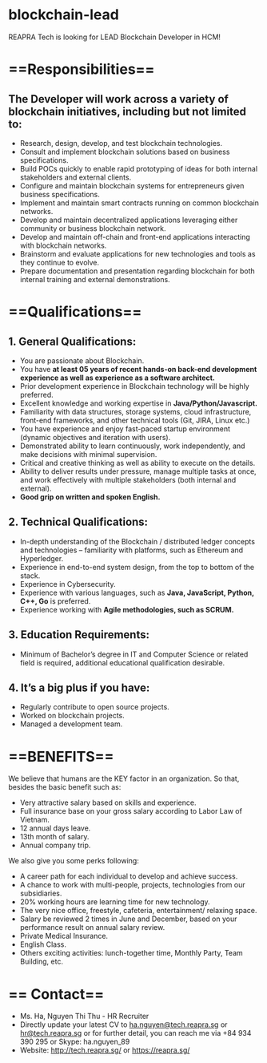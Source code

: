 # blockchain-lead
REAPRA Tech is looking for LEAD Blockchain Developer in HCM!

# ==Responsibilities==
## The Developer will work across a variety of blockchain initiatives, including but not limited to:
* Research, design, develop, and test blockchain technologies.
* Consult and implement blockchain solutions based on business specifications.
* Build POCs quickly to enable rapid prototyping of ideas for both internal stakeholders and external clients.
* Configure and maintain blockchain systems for entrepreneurs given business specifications.
* Implement and maintain smart contracts running on common blockchain networks.
* Develop and maintain decentralized applications leveraging either community or business blockchain network.
* Develop and maintain off-chain and front-end applications interacting with blockchain networks.
* Brainstorm and evaluate applications for new technologies and tools as they continue to evolve.
* Prepare documentation and presentation regarding blockchain for both internal training and external demonstrations.

# ==Qualifications==

## 1. General Qualifications:

* You are passionate about Blockchain.
* You have **at least 05 years of recent hands-on back-end development experience as well as experience as a software architect.**
* Prior development experience in Blockchain technology will be highly preferred.
* Excellent knowledge and working expertise in **Java/Python/Javascript.**
* Familiarity with data structures, storage systems, cloud infrastructure, front-end frameworks, and other technical tools (Git, JIRA, Linux etc.)
* You have experience and enjoy fast-paced startup environment (dynamic objectives and iteration with users).
* Demonstrated ability to learn continuously, work independently, and make decisions with minimal supervision.
* Critical and creative thinking as well as ability to execute on the details.
* Ability to deliver results under pressure, manage multiple tasks at once, and work effectively with multiple stakeholders (both internal and external).
* **Good grip on written and spoken English.**

## 2. Technical Qualifications:
* In-depth understanding of the Blockchain / distributed ledger concepts and technologies – familiarity with platforms, such as Ethereum and Hyperledger.
* Experience in end-to-end system design, from the top to bottom of the stack.
* Experience in Cybersecurity.
* Experience with various languages, such as **Java, JavaScript, Python, C++, Go** is preferred.
* Experience working with **Agile methodologies, such as SCRUM.**

## 3. Education Requirements:
* Minimum of Bachelor’s degree in IT and Computer Science or related field is required, additional educational qualification desirable.

## 4. It’s a big plus if you have:
* Regularly contribute to open source projects.
* Worked on blockchain projects.
* Managed a development team.

# ==BENEFITS==
We believe that humans are the KEY factor in an organization. So that, besides the basic benefit such as:
* Very attractive salary based on skills and experience.
* Full insurance base on your gross salary according to Labor Law of Vietnam.
* 12 annual days leave.
* 13th month of salary.
* Annual company trip.

We also give you some perks following:
* A career path for each individual to develop and achieve success.
* A chance to work with multi-people, projects, technologies from our subsidiaries.
* 20% working hours are learning time for new technology.
* The very nice office, freestyle, cafeteria, entertainment/ relaxing space.
* Salary be reviewed 2 times in June and December, based on your performance result on annual salary review.
* Private Medical Insurance.
* English Class.
* Others exciting activities: lunch-together time, Monthly Party, Team Building, etc.

# == Contact==
* Ms. Ha, Nguyen Thi Thu - HR Recruiter
* Directly update your latest CV to ha.nguyen@tech.reapra.sg or hr@tech.reapra.sg
or for further detail, you can reach me via +84 934 390 295 or Skype: ha.nguyen_89
* Website: http://tech.reapra.sg/ or https://reapra.sg/
